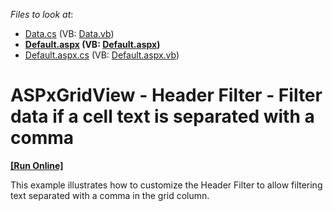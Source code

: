 <!-- default file list -->
*Files to look at*:

* [Data.cs](./CS/App_Code/Data.cs) (VB: [Data.vb](./VB/App_Code/Data.vb))
* **[Default.aspx](./CS/Default.aspx) (VB: [Default.aspx](./VB/Default.aspx))**
* [Default.aspx.cs](./CS/Default.aspx.cs) (VB: [Default.aspx.vb](./VB/Default.aspx.vb))
<!-- default file list end -->
# ASPxGridView - Header Filter - Filter data if a cell text is separated with a comma
<!-- run online -->
**[[Run Online]](https://codecentral.devexpress.com/t328262/)**
<!-- run online end -->


<p>This example illustrates how to customize the Header Filter to allow filtering text separated with a comma in the grid column.</p>

<br/>


